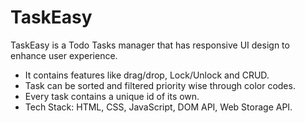 # TaskEasy

TaskEasy is a Todo Tasks manager that has responsive UI design to enhance user experience.

- It contains features like drag/drop, Lock/Unlock and CRUD.
- Task can be sorted and filtered priority wise through color codes.
- Every task contains a unique id of its own.
- Tech Stack: HTML, CSS, JavaScript, DOM API, Web Storage API.
